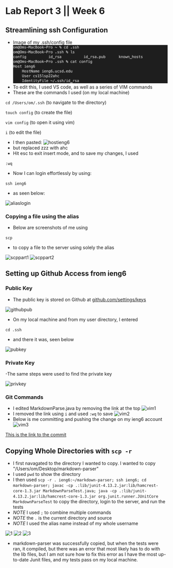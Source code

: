 # Lab Report 3 || Week 6

## Streamlining ssh Configuration

- Image of my .ssh/config file
![sshconfig](sshconfig.png)
- To edit this, I used VS code, as well as a series of VIM commands
- These are the commands I used (on my local machine)

```cd /Users/om/.ssh``` (to navigate to the directory)

```touch config``` (to create the file)

```vim config``` (to open it using vim)

```i``` (to edit the file)

- I then pasted:
![hostieng6](hostieng6.png)
- but replaced zzz with ahc
- Hit esc to exit insert mode, and to save my changes, I used

```:wq```

- Now I can login effortlessly by using:

```ssh ieng6```

- as seen below:

![aliaslogin](aliaslogin.png)

### Copying a file using the alias
- Below are screenshots of me using

```scp```

- to copy a file to the server using solely the alias

![scppart1](scppart1.png)
![scppart2](scppart2.png)



## Setting up Github Access from ieng6
### Public Key
- The public key is stored on Github at [github.com/settings/keys](https://github.com/settings/keys)

![githubpub](githubpublickey.png)

- On my local machine and from my user directory, I entered

`cd .ssh` 

- and there it was, seen below

![pubkey](pubkey.png)

### Private Key

-The same steps were used to find the private key

![privkey](privkey.png)

### Git Commands
- I edited MarkdownParse.java by removing the link at the top
![vim1](vim1.png)
- I removed the link using `i` and used
`:wq` to save
![vim2](vim2.png)
- Below is me committing and pushing the change on my ieng6 account
![vim3](vim3.png)

[This is the link to the commit](https://github.com/omr272/markdown-parsercopy/commit/a6d08e07646483558ab611f8f58eafbf44b6d9fa)

## Copying Whole Directories with `scp -r`
- I first navagated to the directory I wanted to copy. I wanted to copy "/Users/om/Desktop/markdown-parser"
- I used `pwd` to show the directory
- I then used `scp -r . ieng6:~/markdown-parser; ssh ieng6; cd markdown-parser; javac -cp .:lib/junit-4.13.2.jar:lib/hamcrest-core-1.3.jar MarkdownParseTest.java; java -cp .:lib/junit-4.13.2.jar:lib/hamcrest-core-1.3.jar org.junit.runner.JUnitCore MarkdownParseTest` to copy the directory, login to the server, and run the tests
- *NOTE* I used `;` to combine multiple commands
- *NOTE* the `.` is the current directory and source
- *NOTE* I used the alias name instead of my whole username

![1](part31.png)
![2](part32.png)
![3](part33.png)

- markdown-parser was successfully copied, but when the tests were ran, it compiled, but there was an error that most likely has to do with the lib files, but I am not sure how to fix this error as I have the most up-to-date Junit files, and my tests pass on my local machine.
















        






